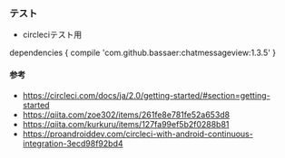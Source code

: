 ### テスト

- circleciテスト用

dependencies {
    compile 'com.github.bassaer:chatmessageview:1.3.5'
}

#### 参考
- https://circleci.com/docs/ja/2.0/getting-started/#section=getting-started
- https://qiita.com/zoe302/items/261fe8e781fe52a653d8
- https://qiita.com/kurkuru/items/127fa99ef5b2f0288b81
- https://proandroiddev.com/circleci-with-android-continuous-integration-3ecd98f92bd4
